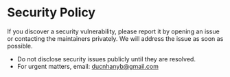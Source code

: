 # Security Policy

If you discover a security vulnerability, please report it by opening an issue or contacting the maintainers privately. We will address the issue as soon as possible.

- Do not disclose security issues publicly until they are resolved.
- For urgent matters, email: <ducnhanyb@gmail.com>  
